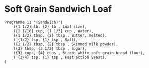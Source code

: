 Soft Grain Sandwich Loaf
========================

    Programme 11 "(Sandwich)"(
        ({1 1/2} lb, {2} lb , Loaf size),
        ({1 1/16} cup, {1 1/3} cup , Water),
        ({1 1/2} tbsp, {2} tbsp , Butter, melted),
        ( {1/2} tsp, {1} tsp , Salt),
        ({1 1/2} tbsp, {2} tbsp , Skimmed milk powder),
        ({3} tbsp, {3 1/2} tbsp , Sugar),
        ({3} cups, {4} cups , Strong white soft grain bread flour),
        ( {3/4} tsp, {1} tsp , Fast action yeast),
    )
